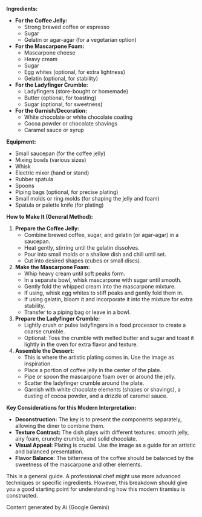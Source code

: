 
**Ingredients:**

* **For the Coffee Jelly:**  
  * Strong brewed coffee or espresso  
  * Sugar  
  * Gelatin or agar-agar (for a vegetarian option)  
* **For the Mascarpone Foam:**  
  * Mascarpone cheese  
  * Heavy cream  
  * Sugar  
  * Egg whites (optional, for extra lightness)  
  * Gelatin (optional, for stability)  
* **For the Ladyfinger Crumble:**  
  * Ladyfingers (store-bought or homemade)  
  * Butter (optional, for toasting)  
  * Sugar (optional, for sweetness)  
* **For the Garnish/Decoration:**  
  * White chocolate or white chocolate coating  
  * Cocoa powder or chocolate shavings  
  * Caramel sauce or syrup

**Equipment:**

* Small saucepan (for the coffee jelly)  
* Mixing bowls (various sizes)  
* Whisk  
* Electric mixer (hand or stand)  
* Rubber spatula  
* Spoons  
* Piping bags (optional, for precise plating)  
* Small molds or ring molds (for shaping the jelly and foam)  
* Spatula or palette knife (for plating)

**How to Make It (General Method):**

1. **Prepare the Coffee Jelly:**  
   * Combine brewed coffee, sugar, and gelatin (or agar-agar) in a saucepan.  
   * Heat gently, stirring until the gelatin dissolves.  
   * Pour into small molds or a shallow dish and chill until set.  
   * Cut into desired shapes (cubes or small discs).  
2. **Make the Mascarpone Foam:**  
   * Whip heavy cream until soft peaks form.  
   * In a separate bowl, whisk mascarpone with sugar until smooth.  
   * Gently fold the whipped cream into the mascarpone mixture.  
   * If using, whisk egg whites to stiff peaks and gently fold them in.  
   * If using gelatin, bloom it and incorporate it into the mixture for extra stability.  
   * Transfer to a piping bag or leave in a bowl.  
3. **Prepare the Ladyfinger Crumble:**  
   * Lightly crush or pulse ladyfingers in a food processor to create a coarse crumble.  
   * Optional: Toss the crumble with melted butter and sugar and toast it lightly in the oven for extra flavor and texture.  
4. **Assemble the Dessert:**  
   * This is where the artistic plating comes in. Use the image as inspiration.  
   * Place a portion of coffee jelly in the center of the plate.  
   * Pipe or spoon the mascarpone foam over or around the jelly.  
   * Scatter the ladyfinger crumble around the plate.  
   * Garnish with white chocolate elements (shapes or shavings), a dusting of cocoa powder, and a drizzle of caramel sauce.

**Key Considerations for this Modern Interpretation:**

* **Deconstruction:** The key is to present the components separately, allowing the diner to combine them.  
* **Texture Contrast:** The dish plays with different textures: smooth jelly, airy foam, crunchy crumble, and solid chocolate.  
* **Visual Appeal:** Plating is crucial. Use the image as a guide for an artistic and balanced presentation.  
* **Flavor Balance:** The bitterness of the coffee should be balanced by the sweetness of the mascarpone and other elements.

This is a general guide. A professional chef might use more advanced techniques or specific ingredients. However, this breakdown should give you a good starting point for understanding how this modern tiramisu is constructed.

Content generated by Ai (Google Gemini)
